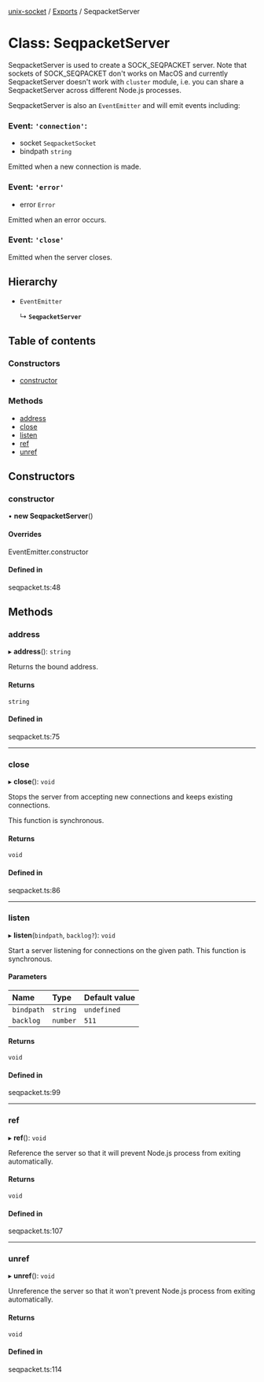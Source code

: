 [unix-socket](../README.md) / [Exports](../modules.md) / SeqpacketServer

# Class: SeqpacketServer

SeqpacketServer is used to create a SOCK_SEQPACKET server.
Note that sockets of SOCK_SEQPACKET don't works on MacOS and currently SeqpacketServer doesn't work with `cluster` module, i.e. you can share a SeqpacketServer across different Node.js processes.

SeqpacketServer is also an `EventEmitter` and will emit events including:

### Event: `'connection'`:
- socket `SeqpacketSocket`
- bindpath `string`

Emitted when a new connection is made.

### Event: `'error'`
- error `Error`

Emitted when an error occurs.

### Event: `'close'`

Emitted when the server closes.

## Hierarchy

- `EventEmitter`

  ↳ **`SeqpacketServer`**

## Table of contents

### Constructors

- [constructor](SeqpacketServer.md#constructor)

### Methods

- [address](SeqpacketServer.md#address)
- [close](SeqpacketServer.md#close)
- [listen](SeqpacketServer.md#listen)
- [ref](SeqpacketServer.md#ref)
- [unref](SeqpacketServer.md#unref)

## Constructors

### constructor

• **new SeqpacketServer**()

#### Overrides

EventEmitter.constructor

#### Defined in

seqpacket.ts:48

## Methods

### address

▸ **address**(): `string`

Returns the bound address.

#### Returns

`string`

#### Defined in

seqpacket.ts:75

___

### close

▸ **close**(): `void`

Stops the server from accepting new connections and keeps existing connections.

This function is synchronous.

#### Returns

`void`

#### Defined in

seqpacket.ts:86

___

### listen

▸ **listen**(`bindpath`, `backlog?`): `void`

Start a server listening for connections on the given path. This function is synchronous.

#### Parameters

| Name | Type | Default value |
| :------ | :------ | :------ |
| `bindpath` | `string` | `undefined` |
| `backlog` | `number` | `511` |

#### Returns

`void`

#### Defined in

seqpacket.ts:99

___

### ref

▸ **ref**(): `void`

Reference the server so that it will prevent Node.js process from exiting automatically.

#### Returns

`void`

#### Defined in

seqpacket.ts:107

___

### unref

▸ **unref**(): `void`

Unreference the server so that it won't prevent Node.js process from exiting automatically.

#### Returns

`void`

#### Defined in

seqpacket.ts:114
